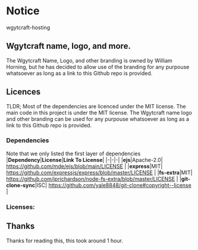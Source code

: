 # Notice
wgytcraft-hosting
## Wgytcraft name, logo, and more.
The Wgytcraft Name, Logo, and other branding is owned by William Horning, but he has decided to allow use of the branding for any purpouse whatsoever as long as a link to this Github repo is provided.
## Licences
TLDR;
Most of the dependencies are licenced under the MIT license. The main code in this project is under the MIT license. The Wgytcraft name logo and other branding can be used for any purpouse whatsoever as long as a link to this Github repo is provided.
### Dependencies
Note that we only listed the first layer of dependencies
|**Dependency**|**License**|**Link To License**|
|-|-|-|
|**ejs**|Apache-2.0| https://github.com/mde/ejs/blob/main/LICENSE |
|**express**|MIT| https://github.com/expressjs/express/blob/master/LICENSE |
|**fs-extra**|MIT| https://github.com/jprichardson/node-fs-extra/blob/master/LICENSE |
|**git-clone-sync**|ISC| https://github.com/yale8848/git-clone#copyright--license |
### Licenses:

## Thanks
Thanks for reading this, this took around 1 hour.
